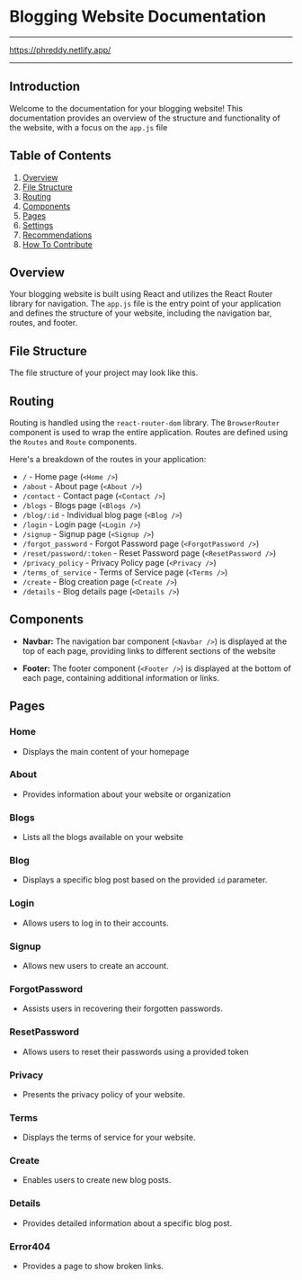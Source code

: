 
# Blogging Website Documentation

<hr />

https://phreddy.netlify.app/

 <hr />

## Introduction

Welcome to the documentation for your blogging website! This documentation provides an overview of the structure and functionality of the website, with a focus on the `app.js` file

## Table of Contents

1. [Overview](#overview)
2. [File Structure](#file-structure)
3. [Routing](#routing)
4. [Components](#components)
5. [Pages](#pages)
6. [Settings](#settings)
7. [Recommendations](#recommendations)
8. [How To Contribute](#contribute)

## Overview

Your blogging website is built using React and utilizes the React Router library for navigation. The `app.js` file is the entry point of your application and defines the structure of your website, including the navigation bar, routes, and footer.

## File Structure

The file structure of your project may look like this.


## Routing

Routing is handled using the `react-router-dom` library. The `BrowserRouter` component is used to wrap the entire application. Routes are defined using the `Routes` and `Route` components.

Here's a breakdown of the routes in your application:

- `/` - Home page (`<Home />`)
- `/about` - About page (`<About />`)
- `/contact` - Contact page (`<Contact />`)
- `/blogs` - Blogs page (`<Blogs />`)
- `/blog/:id` - Individual blog page (`<Blog />`)
- `/login` - Login page (`<Login />`)
- `/signup` - Signup page (`<Signup />`)
- `/forgot_password` - Forgot Password page (`<ForgotPassword />`)
- `/reset/password/:token` - Reset Password page (`<ResetPassword />`)
- `/privacy_policy` - Privacy Policy page (`<Privacy />`)
- `/terms_of_service` - Terms of Service page (`<Terms />`)
- `/create` - Blog creation page (`<Create />`)
- `/details` - Blog details page (`<Details />`)

## Components

- **Navbar:** The navigation bar component (`<Navbar />`) is displayed at the top of each page, providing links to different sections of the website

- **Footer:** The footer component (`<Footer />`) is displayed at the bottom of each page, containing additional information or links.

## Pages

### Home

- Displays the main content of your homepage

### About

- Provides information about your website or organization

### Blogs

- Lists all the blogs available on your website

### Blog

- Displays a specific blog post based on the provided `id` parameter.

### Login

- Allows users to log in to their accounts.

### Signup

- Allows new users to create an account.

### ForgotPassword

- Assists users in recovering their forgotten passwords.

### ResetPassword

- Allows users to reset their passwords using a provided token

### Privacy

- Presents the privacy policy of your website.

### Terms

- Displays the terms of service for your website.

### Create

- Enables users to create new blog posts.

### Details

- Provides detailed information about a specific blog post.

### Error404
- Provides a page to show broken links.


